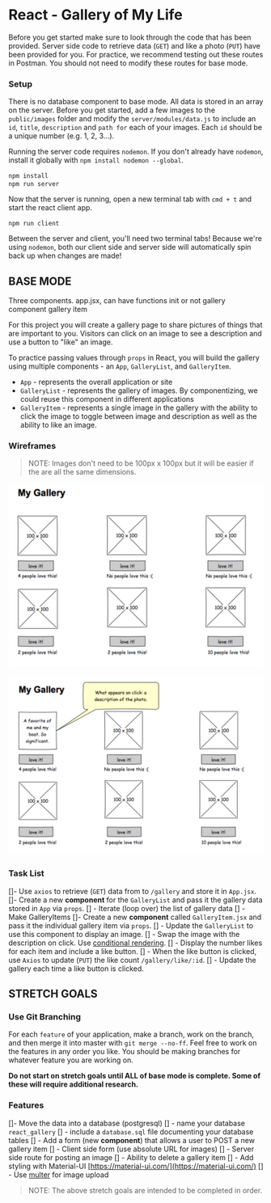 # React - Gallery of My Life

Before you get started make sure to look through the code that has been provided. Server side code to retrieve data (`GET`) and like a photo (`PUT`) have been provided for you. For practice, we recommend testing out these routes in Postman. You should not need to modify these routes for base mode.

### Setup

There is no database component to base mode. All data is stored in an array on the server. Before you get started, add a few images to the `public/images` folder and modify the `server/modules/data.js` to include an `id`, `title`, `description` and `path for` each of your images. Each `id` should be a unique number (e.g. 1, 2, 3...).

Running the server code requires `nodemon`. If you don't already have `nodemon`, install it globally with `npm install nodemon --global`.

```
npm install
npm run server
```

Now that the server is running, open a new terminal tab with `cmd + t` and start the react client app.

```
npm run client
```

Between the server and client, you'll need two terminal tabs! Because we're using `nodemon`, both our client side and server side will automatically spin back up when changes are made!

## BASE MODE

Three components.
app.jsx, can have functions init or not
gallery component
gallery item

For this project you will create a gallery page to share pictures of things that are important to you. Visitors can click on an image to see a description and use a button to "like" an image.

To practice passing values through `props` in React, you will build the gallery using multiple components - an `App`, `GalleryList`, and `GalleryItem`.

- `App` - represents the overall application or site
- `GalleryList` - represents the gallery of images. By componentizing, we could reuse this component in different applications
- `GalleryItem` - represents a single image in the gallery with the ability to click the image to toggle between image and description as well as the ability to like an image.

### Wireframes

> NOTE: Images don't need to be 100px x 100px but it will be easier if the are all the same dimensions.

![mockup one](wireframes/first-mockup.png)

![mockup two](wireframes/second-mockup.png)

### Task List

[]- Use `axios` to retrieve (`GET`) data from to `/gallery` and store it in `App.jsx`.
[]- Create a new **component** for the `GalleryList` and pass it the gallery data stored in `App` via `props`.
[] - Iterate (loop over) the list of gallery data
[] - Make GalleryItems
[]- Create a new **component** called `GalleryItem.jsx` and pass it the individual gallery item via `props`.
[] - Update the `GalleryList` to use this component to display an image.
[] - Swap the image with the description on click. Use [conditional rendering](https://reactjs.org/docs/conditional-rendering.html).
[] - Display the number likes for each item and include a like button.
[] - When the like button is clicked, use `Axios` to update (`PUT`) the like count `/gallery/like/:id`.
[] - Update the gallery each time a like button is clicked.

## STRETCH GOALS

### Use Git Branching

For each `feature` of your application, make a branch, work on the branch, and then merge it into master with `git merge --no-ff`. Feel free to work on the features in any order you like. You should be making branches for whatever feature you are working on.

**Do not start on stretch goals until ALL of base mode is complete. Some of these will require additional research.**

### Features

[]- Move the data into a database (postgresql)
[] - name your database `react_gallery`
[] - include a `database.sql` file documenting your database tables
[] - Add a form (new **component**) that allows a user to POST a new gallery item
[] - Client side form (use absolute URL for images)
[] - Server side route for posting an image
[] - Ability to delete a gallery item
[] - Add styling with Material-UI [https://material-ui.com/](https://material-ui.com/)
[] - Use [multer](https://github.com/expressjs/multer) for image upload

> NOTE: The above stretch goals are intended to be completed in order.
